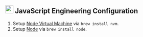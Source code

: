 ## <img src="https://cdn.rawgit.com/chrishough/my-public-data/master/my-configurations/js.svg" height="25"> JavaScript Engineering Configuration

1. Setup [Node Virtual Machine](https://github.com/creationix/nvm) via `brew install nvm`.
2. Setup [Node](https://nodejs.org/en/) via `brew install node`.
